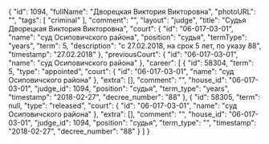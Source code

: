 {
    "id": 1094,
    "fullName": "Дворецкая Виктория Викторовна",
    "photoURL": "",
    "tags": [
        "criminal"
    ],
    "comment": "",
    "layout": "judge",
    "title": "Судья Дворецкая Виктория Викторовна",
    "court": {
        "id": "06-017-03-01",
        "name": "суд Осиповичского района",
        "position": "судья",
        "termType": "years",
        "term": 5,
        "description": "c 27.02.2018, на срок 5 лет, по указу 88",
        "timestamp": "27.02.2018"
    },
    "previousCourt": {
        "id": "06-017-03-01",
        "name": "суд Осиповичского района"
    },
    "career": [
        {
            "id": 58304,
            "term": 5,
            "type": "appointed",
            "court": {
                "id": "06-017-03-01",
                "name": "суд Осиповичского района"
            },
            "extra": [],
            "comment": "",
            "house_id": "06-017-03-01",
            "judge_id": 1094,
            "position": "судья",
            "term_type": "years",
            "timestamp": "2018-02-27",
            "decree_number": "88"
        },
        {
            "id": 58305,
            "term": null,
            "type": "released",
            "court": {
                "id": "06-017-03-01",
                "name": "суд Осиповичского района"
            },
            "extra": [],
            "comment": "",
            "house_id": "06-017-03-01",
            "judge_id": 1094,
            "position": "судья",
            "term_type": "",
            "timestamp": "2018-02-27",
            "decree_number": "88"
        }
    ]
}
